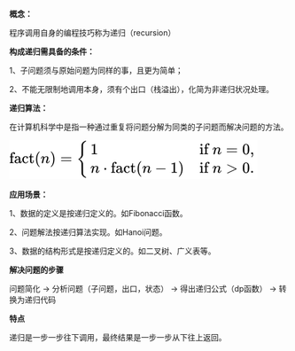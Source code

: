 **概念：**

程序调用自身的编程技巧称为递归（recursion）

**构成递归需具备的条件：**

1、子问题须与原始问题为同样的事，且更为简单；

2、不能无限制地调用本身，须有个出口（栈溢出），化简为非递归状况处理。

**递归算法：**

在计算机科学中是指一种通过重复将问题分解为同类的子问题而解决问题的方法。

![ALT](递归算法.svg)

**应用场景：**

1、数据的定义是按递归定义的。如Fibonacci函数。

2、问题解法按递归算法实现。如Hanoi问题。

3、数据的结构形式是按递归定义的。如二叉树、广义表等。

**解决问题的步骤**

问题简化 -> 分析问题（子问题，出口，状态） -> 得出递归公式（dp函数） -> 转换为递归代码

**特点**

递归是一步一步往下调用，最终结果是一步一步从下往上返回。

